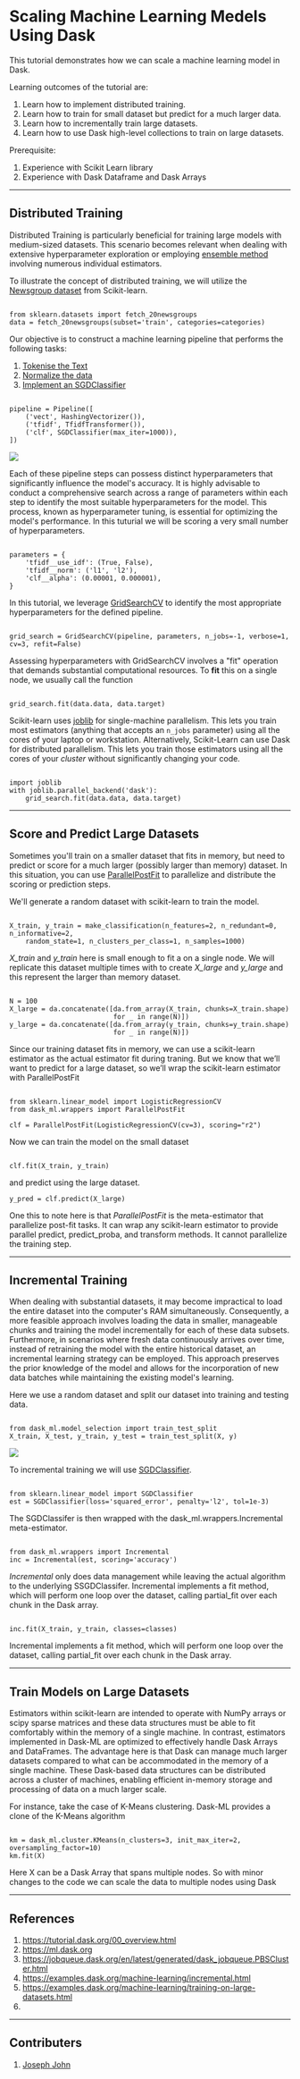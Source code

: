 # Scaling Machine Learning Medels Using Dask
This tutorial demonstrates how we can scale a machine learning model in Dask.

Learning outcomes of the tutorial are:
1. Learn how to implement distributed training.
2. Learn how to train for small dataset but predict for a much larger data.
3. Learn how to incrementally train large datasets.
4. Learn how to use Dask high-level collections to train on large datasets.

Prerequisite:
1. Experience with Scikit Learn library
2. Experience with Dask Dataframe and Dask Arrays 

***

## Distributed Training

Distributed Training is particularly beneficial for training large models with medium-sized datasets. This scenario becomes relevant when dealing with extensive hyperparameter exploration or employing [ensemble method](https://scikit-learn.org/stable/modules/ensemble.html) involving numerous individual estimators.

To illustrate the concept of distributed training, we will utilize the [Newsgroup dataset]((https://scikit-learn.org/stable/modules/generated/sklearn.datasets.fetch_20newsgroups.html)) from Scikit-learn. 

```

from sklearn.datasets import fetch_20newsgroups
data = fetch_20newsgroups(subset='train', categories=categories)

```

Our objective is to construct a machine learning pipeline that performs the following tasks:

1. [Tokenise the Text](https://scikit-learn.org/stable/modules/generated/sklearn.feature_extraction.text.HashingVectorizer.html)
2. [Normalize the data](https://scikit-learn.org/stable/modules/generated/sklearn.feature_extraction.text.TfidfTransformer.html)
3. [Implement an SGDClassifier](https://scikit-learn.org/stable/modules/generated/sklearn.linear_model.SGDClassifier.html)

```

pipeline = Pipeline([
    ('vect', HashingVectorizer()),
    ('tfidf', TfidfTransformer()),
    ('clf', SGDClassifier(max_iter=1000)),
])

```

![](figs/pipeline.png)

Each of these pipeline steps can possess distinct hyperparameters that significantly influence the model's accuracy. It is highly advisable to conduct a comprehensive search across a range of parameters within each step to identify the most suitable hyperparameters for the model. This process, known as hyperparameter tuning, is essential for optimizing the model's performance. In this tuturial we will be scoring a very small number of hyperparameters.

```

parameters = {
    'tfidf__use_idf': (True, False),
    'tfidf__norm': ('l1', 'l2'),
    'clf__alpha': (0.00001, 0.000001),
}

```

In this tutorial, we leverage [GridSearchCV](https://scikit-learn.org/stable/modules/generated/sklearn.model_selection.GridSearchCV.html) to identify the most appropriate hyperparameters for the defined pipeline. 

```

grid_search = GridSearchCV(pipeline, parameters, n_jobs=-1, verbose=1, cv=3, refit=False)

```

Assessing hyperparameters with GridSearchCV involves a "fit" operation that demands substantial computational resources. To __fit__ this on a single node, we usually call the function

```

grid_search.fit(data.data, data.target)

```
Scikit-learn uses [joblib](http://joblib.readthedocs.io/) for single-machine parallelism. This lets you train most estimators (anything that accepts an `n_jobs` parameter) using all the cores of your laptop or workstation. Alternatively, Scikit-Learn can use Dask for distributed parallelism.  This lets you train those estimators using all the cores of your *cluster* without significantly changing your code. 

```

import joblib
with joblib.parallel_backend('dask'):
    grid_search.fit(data.data, data.target)

```



***

## Score and Predict Large Datasets

Sometimes you'll train on a smaller dataset that fits in memory, but need to predict or score for a much larger (possibly larger than memory) dataset. In this situation, you can use [ParallelPostFit](http://ml.dask.org/modules/generated/dask_ml.wrappers.ParallelPostFit.html) to parallelize and distribute the scoring or prediction steps. 

We'll generate a random dataset with scikit-learn to train the model.

```

X_train, y_train = make_classification(n_features=2, n_redundant=0, n_informative=2,
    random_state=1, n_clusters_per_class=1, n_samples=1000)

```

_X_train_ and _y_train_ here is small enough to fit a on a single node. We will replicate this dataset multiple times with to create _X_large_ and _y_large_ and this represent the larger than memory dataset.

```

N = 100
X_large = da.concatenate([da.from_array(X_train, chunks=X_train.shape)
                          for _ in range(N)])
y_large = da.concatenate([da.from_array(y_train, chunks=y_train.shape)
                          for _ in range(N)])

```

Since our training dataset fits in memory, we can use a scikit-learn estimator as the actual estimator fit during traning. But we know that we’ll want to predict for a large dataset, so we’ll wrap the scikit-learn estimator with ParallelPostFit

```

from sklearn.linear_model import LogisticRegressionCV
from dask_ml.wrappers import ParallelPostFit

clf = ParallelPostFit(LogisticRegressionCV(cv=3), scoring="r2")

```

Now we can train the model on the small dataset 

```

clf.fit(X_train, y_train)

```

and predict using the large dataset.

```
y_pred = clf.predict(X_large)

```

One this to note here is that _ParallelPostFit_ is the meta-estimator that parallelize post-fit tasks.  It can wrap any scikit-learn estimator to provide parallel predict, predict_proba, and transform methods. It cannot parallelize the training step.
***

## Incremental Training

When dealing with substantial datasets, it may become impractical to load the entire dataset into the computer's RAM simultaneously. Consequently, a more feasible approach involves loading the data in smaller, manageable chunks and training the model incrementally for each of these data subsets. Furthermore, in scenarios where fresh data continuously arrives over time, instead of retraining the model with the entire historical dataset, an incremental learning strategy can be employed. This approach preserves the prior knowledge of the model and allows for the incorporation of new data batches while maintaining the existing model's learning.

Here we use a random dataset and split our dataset into training and testing data.


```

from dask_ml.model_selection import train_test_split
X_train, X_test, y_train, y_test = train_test_split(X, y)

```

![](figs/array.png)

To incremental training we will use [SGDClassifier](https://scikit-learn.org/stable/modules/generated/sklearn.linear_model.SGDClassifier.html).

```

from sklearn.linear_model import SGDClassifier
est = SGDClassifier(loss='squared_error', penalty='l2', tol=1e-3)

```

The SGDClassifer is then wrapped  with the dask_ml.wrappers.Incremental meta-estimator.

```

from dask_ml.wrappers import Incremental
inc = Incremental(est, scoring='accuracy')

```
_Incremental_ only does data management while leaving the actual algorithm to the underlying SSGDClassifer. Incremental implements a fit method, which will perform one loop over the dataset, calling partial_fit over each chunk in the Dask array.

```

inc.fit(X_train, y_train, classes=classes)

```

Incremental implements a fit method, which will perform one loop over the dataset, calling partial_fit over each chunk in the Dask array.

***

## Train Models on Large Datasets

Estimators within scikit-learn are intended to operate with NumPy arrays or scipy sparse matrices and these data structures must be able to fit comfortably within the memory of a single machine. In contrast, estimators implemented in Dask-ML are optimized to effectively handle Dask Arrays and DataFrames. The advantage here is that Dask can manage much larger datasets compared to what can be accommodated in the memory of a single machine. These Dask-based data structures can be distributed across a cluster of machines, enabling efficient in-memory storage and processing of data on a much larger scale.

For instance, take the case of K-Means clustering. Dask-ML provides a clone of the K-Means algorithm

```

km = dask_ml.cluster.KMeans(n_clusters=3, init_max_iter=2, oversampling_factor=10)
km.fit(X)

```

Here X can be a Dask Array that spans multiple nodes. So with minor changes to the code we can scale the data to  multiple nodes using Dask



***
## References
1. https://tutorial.dask.org/00_overview.html
2. https://ml.dask.org
3. https://jobqueue.dask.org/en/latest/generated/dask_jobqueue.PBSCluster.html
4. https://examples.dask.org/machine-learning/incremental.html
5. https://examples.dask.org/machine-learning/training-on-large-datasets.html
6. 

*** 
## Contributers
1. [Joseph John](https://www.josephjohn.org) 





